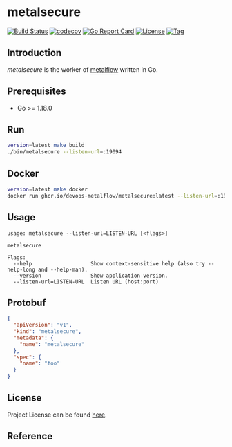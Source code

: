 # metalsecure

[![Build Status](https://github.com/devops-metalflow/metalsecure/workflows/ci/badge.svg?branch=main&event=push)](https://github.com/devops-metalflow/metalsecure/actions?query=workflow%3Aci)
[![codecov](https://codecov.io/gh/devops-metalflow/metalsecure/branch/main/graph/badge.svg?token=El8oiyaIsD)](https://codecov.io/gh/devops-metalflow/metalsecure)
[![Go Report Card](https://goreportcard.com/badge/github.com/devops-metalflow/metalsecure)](https://goreportcard.com/report/github.com/devops-metalflow/metalsecure)
[![License](https://img.shields.io/github/license/devops-metalflow/metalsecure.svg)](https://github.com/devops-metalflow/metalsecure/blob/main/LICENSE)
[![Tag](https://img.shields.io/github/tag/devops-metalflow/metalsecure.svg)](https://github.com/devops-metalflow/metalsecure/tags)



## Introduction

*metalsecure* is the worker of [metalflow](https://github.com/devops-metalflow/metalflow) written in Go.



## Prerequisites

- Go >= 1.18.0



## Run

```bash
version=latest make build
./bin/metalsecure --listen-url=:19094
```



## Docker

```bash
version=latest make docker
docker run ghcr.io/devops-metalflow/metalsecure:latest --listen-url=:19094
```



## Usage

```
usage: metalsecure --listen-url=LISTEN-URL [<flags>]

metalsecure

Flags:
  --help                   Show context-sensitive help (also try --help-long and --help-man).
  --version                Show application version.
  --listen-url=LISTEN-URL  Listen URL (host:port)
```



## Protobuf

```json
{
  "apiVersion": "v1",
  "kind": "metalsecure",
  "metadata": {
    "name": "metalsecure"
  },
  "spec": {
    "name": "foo"
  }
}
```



## License

Project License can be found [here](LICENSE).



## Reference
